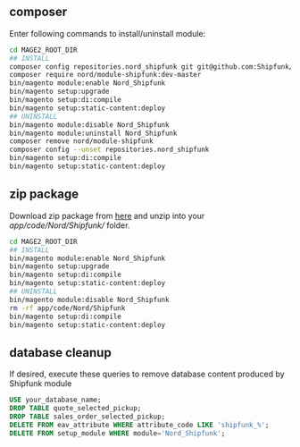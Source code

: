 composer
------------------------

Enter following commands to install/uninstall module:

```bash
cd MAGE2_ROOT_DIR
## INSTALL
composer config repositories.nord_shipfunk git git@github.com:Shipfunk/magento2-plugin.git
composer require nord/module-shipfunk:dev-master
bin/magento module:enable Nord_Shipfunk
bin/magento setup:upgrade
bin/magento setup:di:compile
bin/magento setup:static-content:deploy
## UNINSTALL
bin/magento module:disable Nord_Shipfunk
bin/magento module:uninstall Nord_Shipfunk
composer remove nord/module-shipfunk
composer config --unset repositories.nord_shipfunk
bin/magento setup:di:compile
bin/magento setup:static-content:deploy
```


zip package
------------------------

Download zip package from [here](https://github.com/Shipfunk/magento2-plugin/archive/master.zip) and unzip into your *app/code/Nord/Shipfunk/* folder.

```bash
cd MAGE2_ROOT_DIR
## INSTALL
bin/magento module:enable Nord_Shipfunk
bin/magento setup:upgrade
bin/magento setup:di:compile
bin/magento setup:static-content:deploy
## UNINSTALL
bin/magento module:disable Nord_Shipfunk
rm -rf app/code/Nord/Shipfunk
bin/magento setup:di:compile
bin/magento setup:static-content:deploy
```

database cleanup
-------------------------

If desired, execute these queries to remove database content produced by Shipfunk module

```sql
USE your_database_name;
DROP TABLE quote_selected_pickup;
DROP TABLE sales_order_selected_pickup;
DELETE FROM eav_attribute WHERE attribute_code LIKE 'shipfunk_%';
DELETE FROM setup_module WHERE module='Nord_Shipfunk';
```
